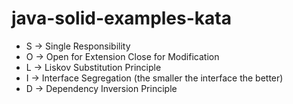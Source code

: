 # java-solid-examples-kata

- S -> Single Responsibility 
- O -> Open for Extension Close for Modification
- L -> Liskov Substitution Principle
- I -> Interface Segregation (the smaller the interface the better)
- D -> Dependency Inversion Principle
